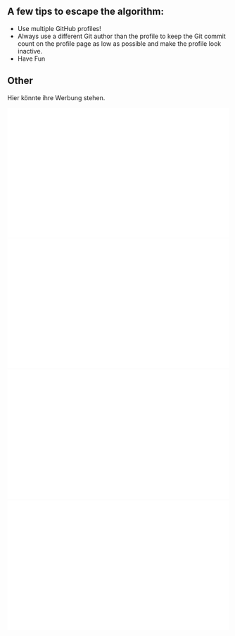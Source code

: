 ## A few tips to escape the algorithm:

- Use multiple GitHub profiles!
- Always use a different Git author than the profile to keep the Git commit count on the profile page as low as possible and make the profile look inactive.
- Have Fun

## Other

Hier könnte ihre Werbung stehen.

![](https://raw.githubusercontent.com/niki-on-github/github-stats/master/generated/overview.svg#gh-dark-mode-only)
![](https://raw.githubusercontent.com/niki-on-github/github-stats/master/generated/overview.svg#gh-light-mode-only)
![](https://raw.githubusercontent.com/niki-on-github/github-stats/master/generated/languages.svg#gh-dark-mode-only)
![](https://raw.githubusercontent.com/niki-on-github/github-stats/master/generated/languages.svg#gh-light-mode-only)
